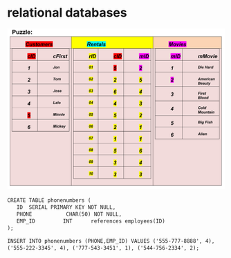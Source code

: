 # relational databases

![Understanding relational databases](db.png)

```
CREATE TABLE phonenumbers (
   ID  SERIAL PRIMARY KEY NOT NULL,
   PHONE           CHAR(50) NOT NULL,
   EMP_ID         INT      references employees(ID)
);
```

```
INSERT INTO phonenumbers (PHONE,EMP_ID) VALUES ('555-777-8888', 4), ('555-222-3345', 4), ('777-543-3451', 1), ('544-756-2334', 2);
```
